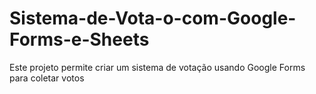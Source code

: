 # Sistema-de-Vota-o-com-Google-Forms-e-Sheets
Este projeto permite criar um sistema de votação usando Google Forms para coletar votos
